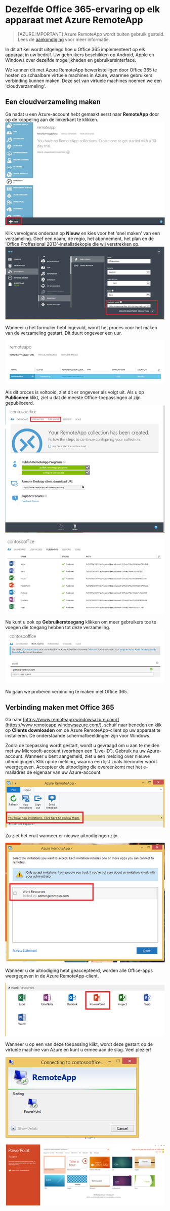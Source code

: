 <properties
   pageTitle="Dezelfde Office 365-ervaring op elk apparaat met Azure RemoteApp | Microsoft Azure"
   description="Lees hoe u een Office 365-app deelt met uw gebruikers met behulp van Azure RemoteApp."
   services="remoteapp"
   documentationCenter=""
   authors="guscatalano"
   manager="mbaldwin"
   editor=""/>

<tags
   ms.service="remoteapp"
   ms.devlang="na"
   ms.topic="hero-article"
   ms.tgt_pltfrm="na"
   ms.workload="compute"
   ms.date="08/15/2016"
   ms.author="guscatal;elizapo"/>


# Dezelfde Office 365-ervaring op elk apparaat met Azure RemoteApp

> [AZURE.IMPORTANT]
> Azure RemoteApp wordt buiten gebruik gesteld. Lees de [aankondiging](https://go.microsoft.com/fwlink/?linkid=821148) voor meer informatie.

In dit artikel wordt uitgelegd hoe u Office 365 implementeert op elk apparaat in uw bedrijf. Uw gebruikers beschikken op Android, Apple en Windows over dezelfde mogelijkheden en gebruikersinterface.

We kunnen dit met Azure RemoteApp bewerkstelligen door Office 365 te hosten op schaalbare virtuele machines in Azure, waarmee gebruikers verbinding kunnen maken. Deze set van virtuele machines noemen we een 'cloudverzameling'.

## Een cloudverzameling maken

Ga nadat u een Azure-account hebt gemaakt eerst naar **RemoteApp** door op de koppeling aan de linkerkant te klikken.
![Azure RemoteApp in de Azure-portal](./media/remoteapp-tutorial-o365anywhere/1-menu.png)

Klik vervolgens onderaan op **Nieuw** en kies voor het 'snel maken' van een verzameling. Geef een naam, de regio, het abonnement, het plan en de 'Office Proffesional 2013'-installatiekopie die wij verstrekken op.
![Dialoogvenster Maken](./media/remoteapp-tutorial-o365anywhere/2-quickcreate.png)

Wanneer u het formulier hebt ingevuld, wordt het proces voor het maken van de verzameling gestart. Dit duurt ongeveer een uur.

![Wachten](./media/remoteapp-tutorial-o365anywhere/3-waiting.png)

Als dit proces is voltooid, ziet dit er ongeveer als volgt uit. Als u op **Publiceren** klikt, ziet u dat de meeste Office-toepassingen al zijn gepubliceerd.
![Verzameling gemaakt](./media/remoteapp-tutorial-o365anywhere/4-done.png)

![Gepubliceerde apps](./media/remoteapp-tutorial-o365anywhere/5-publish.png)

Nu kunt u ook op **Gebruikerstoegang** klikken om meer gebruikers toe te voegen die toegang hebben tot deze verzameling.
![Gebruikerstoegang configureren](./media/remoteapp-tutorial-o365anywhere/6-user.png)

Nu gaan we proberen verbinding te maken met Office 365.

## Verbinding maken met Office 365

Ga naar [https://www.remoteapp.windowsazure.com/](https://www.remoteapp.windowsazure.com/), schuif naar beneden en klik op **Clients downloaden** om de Azure RemoteApp-client op uw apparaat te installeren. De onderstaande schermafbeeldingen zijn voor Windows.

Zodra de toepassing wordt gestart, wordt u gevraagd om u aan te melden met uw Microsoft-account (voorheen een 'Live-ID'). Gebruik nu uw Azure-account. Wanneer u bent aangemeld, ziet u een melding over nieuwe uitnodigingen. Klik op de melding, waarna een lijst zoals hieronder wordt weergegeven. Accepteer de uitnodiging die overeenkomt met het e-mailadres de eigenaar van uw Azure-account.

![Nieuwe uitnodiging](./media/remoteapp-tutorial-o365anywhere/7-araclient.png)

Zo ziet het eruit wanneer er nieuwe uitnodigingen zijn.

![Een toepassing accepteren](./media/remoteapp-tutorial-o365anywhere/8-invitation.png)

Wanneer u de uitnodiging hebt geaccepteerd, worden alle Office-apps weergegeven in de Azure RemoteApp-client.

![Lijst met apps](./media/remoteapp-tutorial-o365anywhere/9-work.png)

Wanneer u op een van deze toepassing klikt, wordt deze gestart op de virtuele machine van Azure en kunt u ermee aan de slag. Veel plezier!

![starten](./media/remoteapp-tutorial-o365anywhere/10-arastart.png)

![PowerPoint](./media/remoteapp-tutorial-o365anywhere/11-pp.png)



<!--HONumber=ago16_HO4-->


